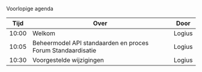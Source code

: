 Voorlopige agenda

|  Tijd  | Over                                         | Door                       |
|--------|----------------------------------------------|----------------------------|
|  10:00 | Welkom                                       | Logius                     |
|  10:05 | Beheermodel API standaarden en proces Forum Standaardisatie | Logius      |
|  10:30 | Voorgestelde wijzigingen                     | Logius                     |

